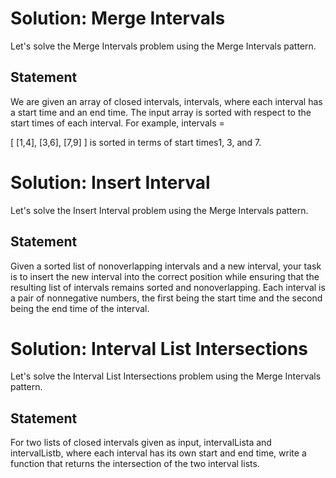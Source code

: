 # Solution: Merge Intervals
Let's solve the Merge Intervals problem using the Merge Intervals pattern.

## Statement
We are given an array of closed intervals, intervals, where each interval has a start time and an end time. The input array is sorted with respect to the start times of each interval. For example, intervals = 

[ [1,4], [3,6], [7,9] ]
 is sorted in terms of start times1, 3, and 7.
 # Solution: Insert Interval
Let's solve the Insert Interval problem using the Merge Intervals pattern.

## Statement
Given a sorted list of nonoverlapping intervals and a new interval, your task is to insert the new interval into the correct position while ensuring that the resulting list of intervals remains sorted and nonoverlapping. Each interval is a pair of nonnegative numbers, the first being the start time and the second being the end time of the interval.

# Solution: Interval List Intersections
Let's solve the Interval List Intersections problem using the Merge Intervals pattern.

## Statement
For two lists of closed intervals given as input, intervalLista and intervalListb, where each interval has its own start and end time, write a function that returns the intersection of the two interval lists.

